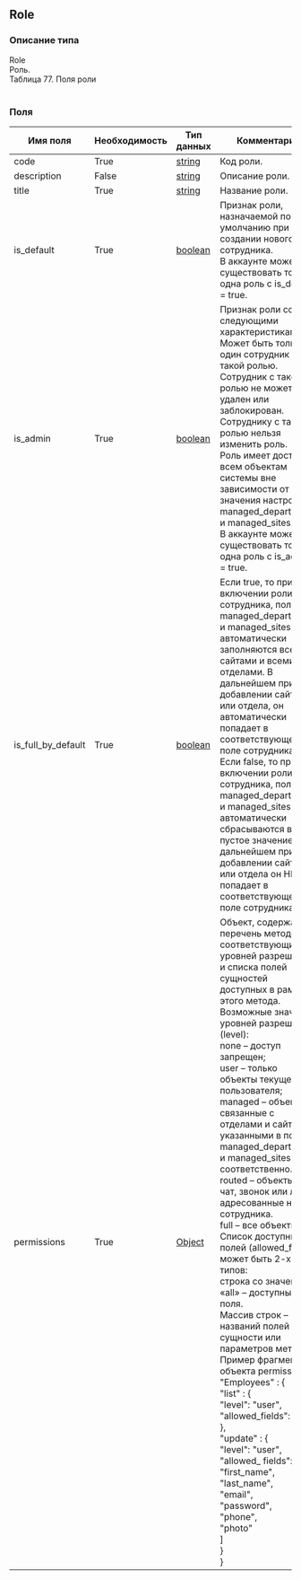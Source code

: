 
## Role

### Описание типа
Role<br/>Роль.<br/>Таблица 77. Поля роли<br/><br/>
### Поля

| Имя поля | Необходимость | Тип данных | Комментарий |
|---|---|---|---|
|code|True|[string](/docs/types/string.md)|Код роли.<br/>|
|description|False|[string](/docs/types/string.md)|Описание роли.<br/>|
|title|True|[string](/docs/types/string.md)|Название роли.<br/>|
|is_default|True|[boolean](/docs/types/boolean.md)|Признак роли, назначаемой по умолчанию при создании нового сотрудника.<br/>В аккаунте может существовать только одна роль с is_default = true.<br/>|
|is_admin|True|[boolean](/docs/types/boolean.md)|Признак роли со следующими характеристиками:<br/>Может быть только один сотрудник с такой ролью.<br/>Сотрудник с такой ролью не может быть удален или заблокирован.<br/>Сотруднику с такой ролью нельзя изменить роль.<br/>Роль имеет доступ ко всем объектам системы вне зависимости от значения настроек managed_departments и managed_sites.<br/>В аккаунте может существовать только одна роль с is_admin = true.<br/>|
|is_full_by_default|True|[boolean](/docs/types/boolean.md)|Если true, то при включении роли для сотрудника, поля managed_departments и managed_sites автоматически заполняются всеми сайтами и всеми отделами. В дальнейшем при добавлении сайта или отдела, он автоматически попадает в соответствующее поле сотрудника.<br/>Если false, то при включении роли для сотрудника, поля managed_departments и managed_sites автоматически сбрасываются в пустое значение. В дальнейшем при добавлении сайта или отдела он НЕ попадает в соответствующее поле сотрудника.<br/>|
|permissions|True|[Object](/docs/types/Object.md)|Объект, содержащий перечень методов, соответствующих уровней разрешений и списка полей сущностей доступных в рамках этого метода.<br/>Возможные значения уровней разрешений (level):<br/>none – доступ запрещен;<br/>user – только объекты текущего пользователя;<br/>managed – объекты, связанные с отделами и сайтами, указанными в полях managed_departments и managed_sites соответственно.<br/>routed – объекты типа чат, звонок или лид, адресованные на сотрудника.<br/>full – все объекты.<br/>Список доступных полей (allowed_fields) может быть 2-х типов:<br/>строка со значением «all» – доступны все поля.<br/>Массив строк – названий полей сущности или параметров метода.<br/>Пример фрагмента объекта permissions:<br/>"Employees" : {<br/>    "list" : {<br/>        "level": "user",<br/>        "allowed_fields": "all"<br/>    },<br/>    "update" : {<br/>        "level": "user",<br/>        "allowed_ fields": [<br/>            "first_name",<br/>            "last_name",<br/>            "email",<br/>            "password",<br/>            "phone",<br/>            "photo"<br/>         ]<br/>    }<br/>}<br/>|
